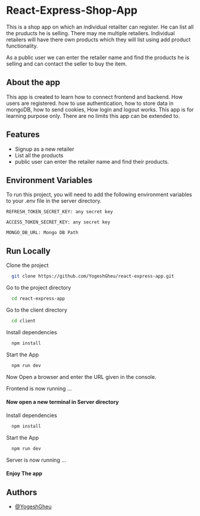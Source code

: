
# React-Express-Shop-App

This is a shop app on which an individual retailter can register. He can list all the pruducts he is selling. There may me multiple retailers. Individual retailers will have there own products which they will list using add product functionality.

As a public user we can enter the retailer name and find the products he is selling and can contact the seller to buy the item.



## About the app

This app is created to learn how to connect frontend and backend. How users are registered.  how to use authentication, how to store data in mongoDB, how to send cookies, How login and logout works. This app is for learning purpose only. There are no limits this app can be extended to.


## Features

- Signup as a new retailer
- List all the products
- public user can enter the retailer name and find their products.



## Environment Variables

To run this project, you will need to add the following environment variables to your .env file in the server directory.

`REFRESH_TOKEN_SECRET_KEY: any secret key`

`ACCESS_TOKEN_SECRET_KEY: any secret key`

`MONGO_DB_URL: Mongo DB Path`

## Run Locally

Clone the project

```bash
  git clone https://github.com/YogeshGheu/react-express-app.git
```

Go to the project directory

```bash
  cd react-express-app
```
Go to the client directory
```bash
  cd client
```

Install dependencies

```bash
  npm install
```

Start the App

```bash
  npm run dev
```
Now Open a browser and enter the URL given in the console. 

Frontend is now running ...

#### Now open a new terminal in Server directory

Install dependencies

```bash
  npm install
```

Start the App

```bash
  npm run dev
```
Server is now running ...




#### Enjoy The app
## Authors

- [@YogeshGheu](https://github.com/YogeshGheu)

